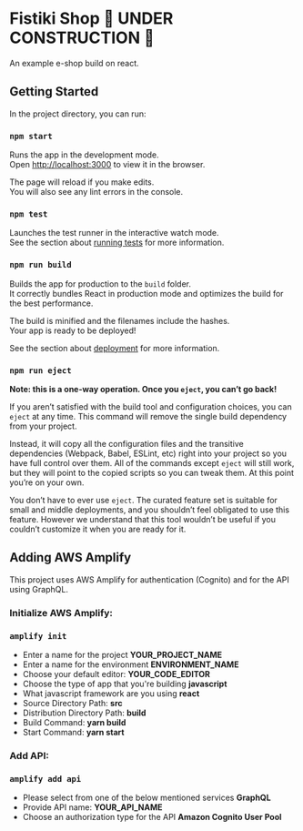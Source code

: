 # Fistiki Shop &#128679; UNDER CONSTRUCTION &#128679;

An example e-shop build on react.

## Getting Started

In the project directory, you can run:

### `npm start`

Runs the app in the development mode.<br>
Open [http://localhost:3000](http://localhost:3000) to view it in the browser.

The page will reload if you make edits.<br>
You will also see any lint errors in the console.

### `npm test`

Launches the test runner in the interactive watch mode.<br>
See the section about [running tests](https://facebook.github.io/create-react-app/docs/running-tests) for more information.

### `npm run build`

Builds the app for production to the `build` folder.<br>
It correctly bundles React in production mode and optimizes the build for the best performance.

The build is minified and the filenames include the hashes.<br>
Your app is ready to be deployed!

See the section about [deployment](https://facebook.github.io/create-react-app/docs/deployment) for more information.

### `npm run eject`

**Note: this is a one-way operation. Once you `eject`, you can’t go back!**

If you aren’t satisfied with the build tool and configuration choices, you can `eject` at any time. This command will remove the single build dependency from your project.

Instead, it will copy all the configuration files and the transitive dependencies (Webpack, Babel, ESLint, etc) right into your project so you have full control over them. All of the commands except `eject` will still work, but they will point to the copied scripts so you can tweak them. At this point you’re on your own.

You don’t have to ever use `eject`. The curated feature set is suitable for small and middle deployments, and you shouldn’t feel obligated to use this feature. However we understand that this tool wouldn’t be useful if you couldn’t customize it when you are ready for it.

## Adding AWS Amplify
This project uses AWS Amplify for authentication (Cognito) and for the API using GraphQL.

### Initialize AWS Amplify:
### `amplify init`

* Enter a name for the project **YOUR_PROJECT_NAME**
* Enter a name for the environment **ENVIRONMENT_NAME**
* Choose your default editor: **YOUR_CODE_EDITOR**
* Choose the type of app that you're building **javascript**
* What javascript framework are you using **react**
* Source Directory Path:  **src**
* Distribution Directory Path: **build**
* Build Command:  **yarn build**
* Start Command: **yarn start**

### Add API:
### `amplify add api`
* Please select from one of the below mentioned services **GraphQL**
* Provide API name: **YOUR_API_NAME**
* Choose an authorization type for the API **Amazon Cognito User Pool**